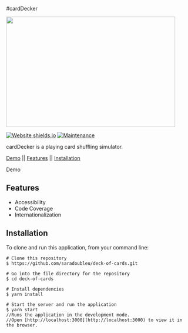 #cardDecker

<img align="center" width="460" height="300" src="https://images.app.goo.gl/EakCY15L14yYgBAi6">

[![Website shields.io](https://img.shields.io/website-up-down-green-red/http/shields.io.svg)](http://shields.io/)
[![Maintenance](https://img.shields.io/badge/Maintained%3F-no-red.svg)](https://bitbucket.org/lbesson/ansi-colors)


cardDecker is a playing card shuffling simulator.

[Demo](www.google.com)  ||
[Features](#features)   ||
[Installation](#installation)


Demo

## Features
- Accessibility
- Code Coverage
- Internationalization

## Installation
To clone and run this application, from your command line:
```
# Clone this repository
$ https://github.com/saradoubleu/deck-of-cards.git

# Go into the file directory for the repository
$ cd deck-of-cards

# Install dependencies
$ yarn install 

# Start the server and run the application
$ yarn start
//Runs the application in the development mode.
//Open [http://localhost:3000](http://localhost:3000) to view it in the browser.
```
